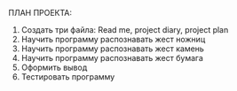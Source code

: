 ПЛАН ПРОЕКТА:
1) Создать три файла: Read me, project diary, project plan
2) Научить программу распознавать жест ножниц
3) Научить программу распознавать жест камень
4) Научить программу распознавать жест бумага
5) Оформить вывод
6) Тестировать программу